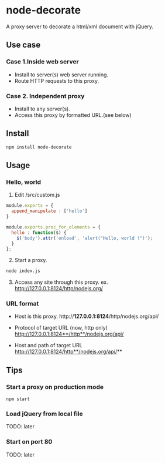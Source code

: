 # node-decorate

A proxy server to decorate a html/xml document with jQuery.

## Use case

### Case 1.Inside web server
* Install to server(s) web server running.
* Route HTTP requests to this proxy.

### Case 2. Independent proxy
* Install to any server(s).
* Access this proxy by formatted URL.(see below)

## Install
```bash
npm install node-decorate
```

## Usage

### Hello, world
1. Edit /src/custom.js
```javascript
module.exports = {
  append_manipulate : ['hello']
}

module.exports.proc_for_elements = {
  hello : function($) {
    $('body').attr('onload', 'alert("Hello, world !")');
  }
};
```

2. Start a proxy.
```bash
node index.js
```

3. Access any site through this proxy.
ex.
http://127.0.0.1:8124/http/nodejs.org/

### URL format
* Host is this proxy.
http://**127.0.0.1:8124**/http/nodejs.org/api/

* Protocol of target URL (now, http only)
http://127.0.0.1:8124**/http**/nodejs.org/api/

* Host and path of target URL
http://127.0.0.1:8124/http**/nodejs.org/api/**

## Tips

### Start a proxy on production mode
```
npm start
```

### Load jQuery from local file
TODO: later

### Start on port 80
TODO: later

